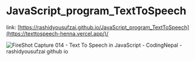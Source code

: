# JavaScript_program_TextToSpeech

link: [https://rashidyousufzai.github.io/JavaScript_program_TextToSpeech](https://texttospeech-henna.vercel.app/)/

![FireShot Capture 014 - Text To Speech in JavaScript - CodingNepal - rashidyousufzai github io](https://user-images.githubusercontent.com/106462341/198831794-d55116e2-7492-43d9-bf63-49837474303a.png)
